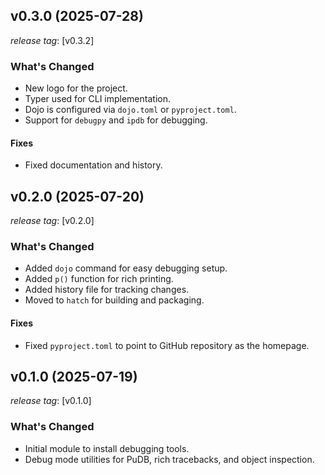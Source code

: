 ## v0.3.0 (2025-07-28)

*release tag*: [v0.3.2]

### What's Changed

- New logo for the project.
- Typer used for CLI implementation.
- Dojo is configured via `dojo.toml` or `pyproject.toml`.
- Support for `debugpy` and `ipdb` for debugging.

#### Fixes

- Fixed documentation and history.

## v0.2.0 (2025-07-20)

*release tag*: [v0.2.0]

### What's Changed

- Added `dojo` command for easy debugging setup.
- Added `p()` function for rich printing.
- Added history file for tracking changes.
- Moved to `hatch` for building and packaging.

#### Fixes

- Fixed `pyproject.toml` to point to GitHub repository as the homepage.

## v0.1.0 (2025-07-19)

*release tag*: [v0.1.0]

### What's Changed

- Initial module to install debugging tools.
- Debug mode utilities for PuDB, rich tracebacks, and object inspection.
